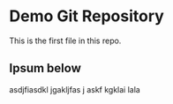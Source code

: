 # Demo Git Repository

This is the first file in this repo.

## Ipsum below

asdjfiasdkl
jgakljfas
j askf 
kgklai
lala

